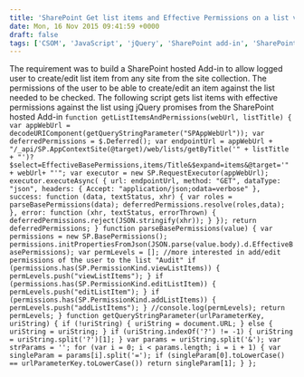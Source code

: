 ```yaml
---
title: 'SharePoint Get list items and Effective Permissions on a list via REST API from SharePoint Add-in'
date: Mon, 16 Nov 2015 09:41:59 +0000
draft: false
tags: ['CSOM', 'JavaScript', 'jQuery', 'SharePoint add-in', 'SharePoint Online']
---
```


The requirement was to build a SharePoint hosted Add-in to allow logged user to create/edit list item from any site from the site collection. The permissions of the user to be able to create/edit an item against the list needed to be checked. The following script gets list items with effective permissions against the list using jQuery promises from the SharePoint hosted Add-in `function getListItemsAndPermissions(webUrl, listTitle) { var appWebUrl = decodeURIComponent(getQueryStringParameter("SPAppWebUrl")); var deferredPermissions = $.Deferred(); var endpointUrl = appWebUrl + "/_api/SP.AppContextSite(@target)/web/lists/getByTitle('" + listTitle + "')?$select=EffectiveBasePermissions,items/Title&$expand=items&@target='" + webUrl+ "'"; var executor = new SP.RequestExecutor(appWebUrl); executor.executeAsync( { url: endpointUrl, method: "GET", dataType: "json", headers: { Accept: "application/json;odata=verbose" }, success: function (data, textStatus, xhr) { var roles = parseBasePermissions(data); deferredPermissions.resolve(roles,data); }, error: function (xhr, textStatus, errorThrown) { deferredPermissions.reject(JSON.stringify(xhr)); } }); return deferredPermissions; } function parseBasePermissions(value) { var permissions = new SP.BasePermissions(); permissions.initPropertiesFromJson(JSON.parse(value.body).d.EffectiveBasePermissions); var permLevels = []; //more interested in add/edit permissions of the user to the list "Audit" if (permissions.has(SP.PermissionKind.viewListItems)) { permLevels.push("viewListItems"); } if (permissions.has(SP.PermissionKind.editListItem)) { permLevels.push("editListItem"); } if (permissions.has(SP.PermissionKind.addListItems)) { permLevels.push("addListItems"); } //console.log(permLevels); return permLevels; } function getQueryStringParameter(urlParameterKey, uriString) { if (!uriString) { uriString = document.URL; } else { uriString = uriString; } if (uriString.indexOf('?') != -1) { uriString = uriString.split('?')[1]; } var params = uriString.split('&'); var strParams = ''; for (var i = 0; i < params.length; i = i + 1) { var singleParam = params[i].split('='); if (singleParam[0].toLowerCase() == urlParameterKey.toLowerCase()) return singleParam[1]; } };`